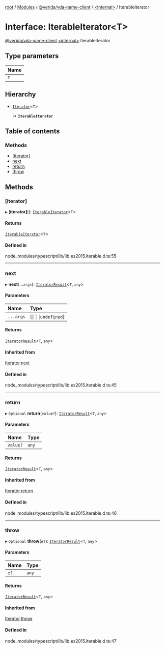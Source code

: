 [root](../README.md) / [Modules](../modules.md) / [@verida/vda-name-client](../modules/verida_vda_name_client.md) / [<internal\>](../modules/verida_vda_name_client._internal_.md) / IterableIterator

# Interface: IterableIterator<T\>

[@verida/vda-name-client](../modules/verida_vda_name_client.md).[<internal\>](../modules/verida_vda_name_client._internal_.md).IterableIterator

## Type parameters

| Name |
| :------ |
| `T` |

## Hierarchy

- [`Iterator`](verida_vda_name_client._internal_.Iterator.md)<`T`\>

  ↳ **`IterableIterator`**

## Table of contents

### Methods

- [[iterator]](verida_vda_name_client._internal_.IterableIterator.md#[iterator])
- [next](verida_vda_name_client._internal_.IterableIterator.md#next)
- [return](verida_vda_name_client._internal_.IterableIterator.md#return)
- [throw](verida_vda_name_client._internal_.IterableIterator.md#throw)

## Methods

### [iterator]

▸ **[iterator]**(): [`IterableIterator`](verida_vda_name_client._internal_.IterableIterator.md)<`T`\>

#### Returns

[`IterableIterator`](verida_vda_name_client._internal_.IterableIterator.md)<`T`\>

#### Defined in

node_modules/typescript/lib/lib.es2015.iterable.d.ts:55

___

### next

▸ **next**(...`args`): [`IteratorResult`](../modules/verida_vda_name_client._internal_.md#iteratorresult)<`T`, `any`\>

#### Parameters

| Name | Type |
| :------ | :------ |
| `...args` | [] \| [`undefined`] |

#### Returns

[`IteratorResult`](../modules/verida_vda_name_client._internal_.md#iteratorresult)<`T`, `any`\>

#### Inherited from

[Iterator](verida_vda_name_client._internal_.Iterator.md).[next](verida_vda_name_client._internal_.Iterator.md#next)

#### Defined in

node_modules/typescript/lib/lib.es2015.iterable.d.ts:45

___

### return

▸ `Optional` **return**(`value?`): [`IteratorResult`](../modules/verida_vda_name_client._internal_.md#iteratorresult)<`T`, `any`\>

#### Parameters

| Name | Type |
| :------ | :------ |
| `value?` | `any` |

#### Returns

[`IteratorResult`](../modules/verida_vda_name_client._internal_.md#iteratorresult)<`T`, `any`\>

#### Inherited from

[Iterator](verida_vda_name_client._internal_.Iterator.md).[return](verida_vda_name_client._internal_.Iterator.md#return)

#### Defined in

node_modules/typescript/lib/lib.es2015.iterable.d.ts:46

___

### throw

▸ `Optional` **throw**(`e?`): [`IteratorResult`](../modules/verida_vda_name_client._internal_.md#iteratorresult)<`T`, `any`\>

#### Parameters

| Name | Type |
| :------ | :------ |
| `e?` | `any` |

#### Returns

[`IteratorResult`](../modules/verida_vda_name_client._internal_.md#iteratorresult)<`T`, `any`\>

#### Inherited from

[Iterator](verida_vda_name_client._internal_.Iterator.md).[throw](verida_vda_name_client._internal_.Iterator.md#throw)

#### Defined in

node_modules/typescript/lib/lib.es2015.iterable.d.ts:47
